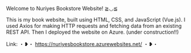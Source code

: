 Welcome to Nuriyes Bookstore Website! ≧◡≦

This is my book website, built using HTML, CSS, and JavaScript (Vue.js).
I used Axios for making HTTP requests and fetching data from an existing REST API. 
Then I deployed the website on Azure.
(under construction!!)

Link:
・❥・ https://nuriyesbookstore.azurewebsites.net/ ・❥・
